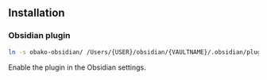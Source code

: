 

## Installation

### Obsidian plugin

```bash
ln -s obako-obsidian/ /Users/{USER}/obsidian/{VAULTNAME}/.obsidian/plugins/obako
```

Enable the plugin in the Obsidian settings.
